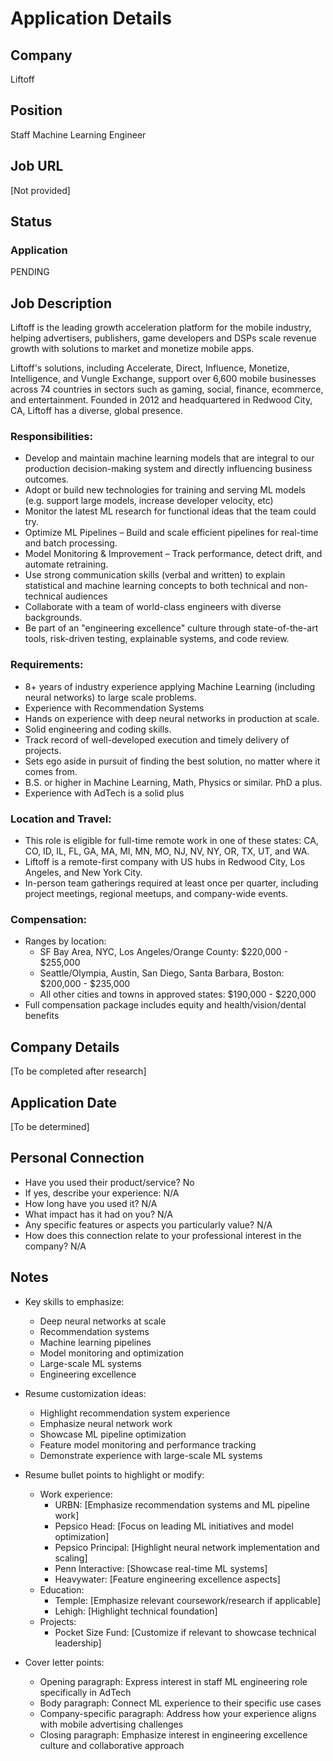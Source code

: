 # Application Details

## Company
Liftoff

## Position
Staff Machine Learning Engineer

## Job URL
[Not provided]

## Status
### Application
PENDING

## Job Description
Liftoff is the leading growth acceleration platform for the mobile industry, helping advertisers, publishers, game developers and DSPs scale revenue growth with solutions to market and monetize mobile apps.

Liftoff's solutions, including Accelerate, Direct, Influence, Monetize, Intelligence, and Vungle Exchange, support over 6,600 mobile businesses across 74 countries in sectors such as gaming, social, finance, ecommerce, and entertainment. Founded in 2012 and headquartered in Redwood City, CA, Liftoff has a diverse, global presence.

### Responsibilities:
- Develop and maintain machine learning models that are integral to our production decision-making system and directly influencing business outcomes.
- Adopt or build new technologies for training and serving ML models (e.g. support large models, increase developer velocity, etc)
- Monitor the latest ML research for functional ideas that the team could try.
- Optimize ML Pipelines – Build and scale efficient pipelines for real-time and batch processing.
- Model Monitoring & Improvement – Track performance, detect drift, and automate retraining.
- Use strong communication skills (verbal and written) to explain statistical and machine learning concepts to both technical and non-technical audiences
- Collaborate with a team of world-class engineers with diverse backgrounds.
- Be part of an "engineering excellence" culture through state-of-the-art tools, risk-driven testing, explainable systems, and code review.

### Requirements:
- 8+ years of industry experience applying Machine Learning (including neural networks) to large scale problems.
- Experience with Recommendation Systems
- Hands on experience with deep neural networks in production at scale.
- Solid engineering and coding skills.
- Track record of well-developed execution and timely delivery of projects.
- Sets ego aside in pursuit of finding the best solution, no matter where it comes from.
- B.S. or higher in Machine Learning, Math, Physics or similar. PhD a plus.
- Experience with AdTech is a solid plus

### Location and Travel:
- This role is eligible for full-time remote work in one of these states: CA, CO, ID, IL, FL, GA, MA, MI, MN, MO, NJ, NV, NY, OR, TX, UT, and WA.
- Liftoff is a remote-first company with US hubs in Redwood City, Los Angeles, and New York City.
- In-person team gatherings required at least once per quarter, including project meetings, regional meetups, and company-wide events.

### Compensation:
- Ranges by location:
  - SF Bay Area, NYC, Los Angeles/Orange County: $220,000 - $255,000
  - Seattle/Olympia, Austin, San Diego, Santa Barbara, Boston: $200,000 - $235,000
  - All other cities and towns in approved states: $190,000 - $220,000
- Full compensation package includes equity and health/vision/dental benefits

## Company Details
[To be completed after research]

## Application Date
[To be determined]

## Personal Connection
- Have you used their product/service? No
- If yes, describe your experience: N/A
- How long have you used it? N/A 
- What impact has it had on you? N/A
- Any specific features or aspects you particularly value? N/A
- How does this connection relate to your professional interest in the company? N/A

## Notes
- Key skills to emphasize:
  - Deep neural networks at scale
  - Recommendation systems
  - Machine learning pipelines
  - Model monitoring and optimization
  - Large-scale ML systems
  - Engineering excellence

- Resume customization ideas:
  - Highlight recommendation system experience
  - Emphasize neural network work
  - Showcase ML pipeline optimization
  - Feature model monitoring and performance tracking
  - Demonstrate experience with large-scale ML systems
  
- Resume bullet points to highlight or modify:
  - Work experience:
    - URBN: [Emphasize recommendation systems and ML pipeline work]
    - Pepsico Head: [Focus on leading ML initiatives and model optimization]
    - Pepsico Principal: [Highlight neural network implementation and scaling]
    - Penn Interactive: [Showcase real-time ML systems]
    - Heavywater: [Feature engineering excellence aspects]
  - Education:
    - Temple: [Emphasize relevant coursework/research if applicable]
    - Lehigh: [Highlight technical foundation]
  - Projects:
    - Pocket Size Fund: [Customize if relevant to showcase technical leadership]

- Cover letter points:
  - Opening paragraph: Express interest in staff ML engineering role specifically in AdTech
  - Body paragraph: Connect ML experience to their specific use cases
  - Company-specific paragraph: Address how your experience aligns with mobile advertising challenges
  - Closing paragraph: Emphasize interest in engineering excellence culture and collaborative approach